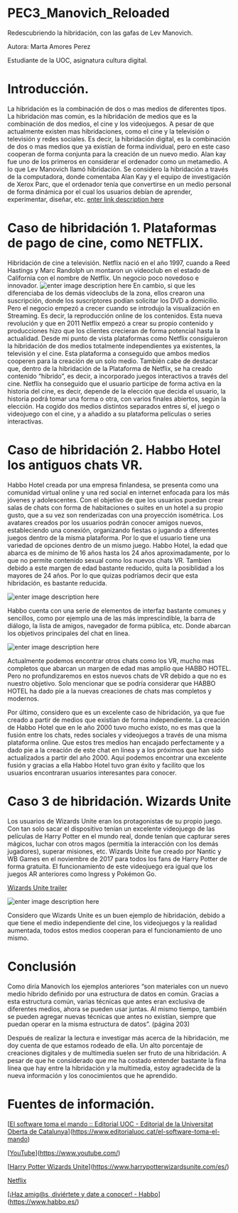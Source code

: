 # PEC3_Manovich_Reloaded
Redescubriendo la hibridación, con las gafas de Lev Manovich. 

Autora: Marta Amores Perez

Estudiante de la UOC, asignatura cultura digital.
# Introducción. 
La hibridación es la combinación de dos o mas medios de diferentes tipos. La hibridación mas común, es la hibridación de medios que es la combinación de dos medios, el cine y los videojuegos. A pesar de que actualmente existen mas hibridaciones, como el cine y la televisión o televisión y redes sociales. Es decir, la hibridación digital, es la combinación de dos o mas medios que ya existían de forma individual, pero en este caso cooperan de forma conjunta para la creación de un nuevo medio. 
Alan kay fue uno de los primeros en considerar el ordenador como un metamedio. A lo que Lev Manovich llamó hibridación. Se considero la hibridación a través de la computadora, donde comentaba Alan Kay y el equipo de investigación de Xerox Parc, que el ordenador tenía que convertirse en un medio personal de forma dinámica por el cual los usuarios debían de aprender, experimentar, diseñar, etc. 
[enter link description here](https://es.wikipedia.org/wiki/Lev_Manovich)
# Caso de hibridación 1. Plataformas de pago de cine, como NETFLIX. 
Hibridación de cine a televisión. Netflix nació en el año 1997, cuando a Reed Hastings y Marc Randolph un montaron un videoclub en el estado de California con el nombre de Netflix. Un negocio poco novedoso e innovador. 
![enter image description here](https://www.enter.co/wp-content/uploads/2014/04/netflix-latin-dest.jpg)
En cambio, si que les diferenciaba de los demás videoclubs de la zona, ellos crearon una suscripción, donde los suscriptores podían solicitar los DVD a domicilio. Pero el negocio empezó a crecer cuando se introdujo la visualización en Streaming. Es decir, la reproducción online de los contenidos. 
Esta nueva revolución y que en 2011 Netflix empezó a crear su propio contenido y producciones hizo que los clientes crecieran de forma potencial hasta la actualidad. 
Desde mi punto de vista plataformas como Netflix consiguieron la hibridación de dos medios totalmente independientes ya existentes, la televisión y el cine. Esta plataforma a conseguido que ambos medios cooperen para la creación de un solo medio. 
También cabe de destacar que, dentro de la hibridación de la Plataforma de Netflix, se ha creado contenido “hibrido”, es decir, a incorporado juegos interactivos a través del cine. Netflix ha conseguido que el usuario participe de forma activa en la historia del cine, es decir, depende de la elección que decida el usuario, la historia podrá tomar una forma o otra, con varios finales abiertos, según la elección. Ha cogido dos medios distintos separados entres sí, el juego o videojuego con el cine, y a añadido a su plataforma películas o series interactivas. 
# Caso de hibridación 2. Habbo Hotel los antiguos chats VR. 
Habbo Hotel creada por una empresa finlandesa, se presenta como una comunidad virtual online y una red social en internet enfocada para los más jóvenes y adolescentes. Con el objetivo de que los usuarios puedan crear salas de chats con forma de habitaciones o suites en un hotel a su propio gusto, que a su vez son renderizadas con una proyección isométrica. Los avatares creados por los usuarios podrán conocer amigos nuevos, estableciendo una conexión, organizando fiestas o jugando a diferentes juegos dentro de la misma plataforma. Por lo que el usuario tiene una variedad de opciones dentro de un mismo juego. 
Habbo Hotel, la edad que abarca es de mínimo de 16 años hasta los 24 años aproximadamente, por lo que no permite contenido sexual como los nuevos chats VR. Tambien debido a este margen de edad bastante reducido, quita la posiblidad a los mayores de 24 años. Por lo que quizas podríamos decir que esta hibridación, es bastante reducida. 

![enter image description here](https://i.blogs.es/7aca69/habbo/1366_2000.jpg)

Habbo cuenta con una serie de elementos de interfaz bastante comunes y sencillos, como por ejemplo una de las más imprescindible, la barra de diálogo, la lista de amigos, navegador de forma pública, etc. Donde abarcan los objetivos principales del chat en linea. 

![enter image description here](https://image.ibb.co/mXcbVx/habbo_idea.png)

Actualmente podemos encontrar otros chats como los VR, mucho mas completos que abarcan un margen de edad mas amplio que HABBO HOTEL. Pero no profundizaremos en estos nuevos chats de VR debido a que no es nuestro objetivo. Solo mencionar que se podría considerar que HABBO HOTEL ha dado pie a la nuevas creaciones de chats mas completos y modernos. 

Por último, considero que es un excelente caso de hibridación, ya que fue creado a partir de medios que existían de forma independiente. La creación de Habbo Hotel que en le año 2000 tuvo mucho existo, no es mas que la fusión entre los chats, redes sociales y videojuegos a través de una misma plataforma online. Que estos tres medios han encajado perfectamente y a dado pie a la creación de este chat en línea y a los próximos que han sido actualizados a partir del año 2000. Aquí podemos encontrar una excelente fusión y gracias a ella Habbo Hotel tuvo gran éxito y facilito que los usuarios encontraran usuarios interesantes para conocer. 


# Caso 3 de hibridación. Wizards Unite
Los usuarios de Wizards Unite eran los protagonistas de su propio juego. Con tan solo sacar el dispositivo tenían un excelente videojuego de las películas de Harry Potter en el mundo real, donde tenían que capturar seres mágicos, luchar con otros magos (permitía la interacción con los demás jugadores), superar misiones, etc. Wizards Unite fue creado por Nantic y WB Games en el noviembre de 2017 para todos los fans de Harry Potter de forma gratuita. El funcionamiento de este videojuego era igual que los juegos AR anteriores como Ingress y Pokémon Go. 

[Wizards Unite trailer](https://www.youtube.com/watch?v=MyZpNZbuEF8)

![enter image description here](https://www.latercera.com/resizer/Y0Mxh654kykGU21EfkLy8Rz5kIo=/arc-anglerfish-arc2-prod-copesa/public/H3QQCUWQNZHODOIDANPH7MIFL4.jpg)

Considero que Wizards Unite es un buen ejemplo de hibridación, debido a que tiene el medio independiente del cine, los videojuegos y la realidad aumentada, todos estos medios cooperan para el funcionamiento de uno mismo. 

# Conclusión
Como diría Manovich los ejemplos anteriores “son materiales con un nuevo medio hibrido definido por una estructura de datos en común. Gracias a esta estructura común, varias técnicas que antes eran exclusiva de diferentes medios, ahora se pueden usar juntas. Al mismo tiempo, también se pueden agregar nuevas técnicas que antes no existían, siempre que puedan operar en la misma estructura de datos”. (página 203)


Después de realizar la lectura e investigar más acerca de la hibridación, me doy cuenta de que estamos rodeado de ella. Un alto porcentaje de creaciones digitales y de multimedia suelen ser fruto de una hibridación. A pesar de que he considerado que me ha costado entender bastante la fina línea que hay entre la hibridación y la multimedia, estoy agradecida de la nueva información y los conocimientos que he aprendido. 

# Fuentes de información. 

[[El software toma el mando :: Editorial UOC - Editorial de la Universitat Oberta de Catalunya](https://www.editorialuoc.cat/el-software-toma-el-mando)](https://www.editorialuoc.cat/el-software-toma-el-mando)

[[YouTube](https://www.youtube.com/)](https://www.youtube.com/)

[[Harry Potter Wizards Unite](https://www.harrypotterwizardsunite.com/es/)](https://www.harrypotterwizardsunite.com/es/)

[Netflix](https://theconversation.com/ver-la-tele-ya-no-es-lo-que-era-algoritmos-atracones-y-mileniales-150411)

[[¡Haz amig@s, diviértete y date a conocer! - Habbo](https://www.habbo.es/)](https://www.habbo.es/)

